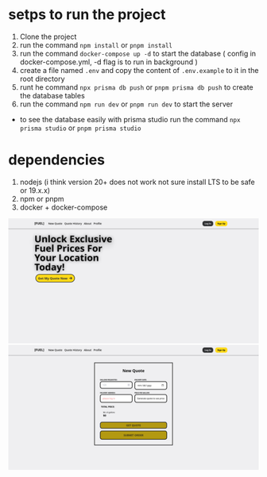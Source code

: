 # setps to run the project

1. Clone the project
2. run the command `npm install` or `pnpm install`
3. run the command `docker-compose up -d` to start the database ( config in docker-compose.yml, -d flag is to run in background )
4. create a file named `.env` and copy the content of `.env.example` to it in the root directory
5. runt he command `npx prisma db push` or `pnpm prisma db push` to create the database tables
6. run the command `npm run dev` or `pnpm run dev` to start the server

- to see the database easily with prisma studio run the command `npx prisma studio` or `pnpm prisma studio`

# dependencies

1. nodejs (i think version 20+ does not work not sure install LTS to be safe or 19.x.x)
2. npm or pnpm
3. docker + docker-compose

![image](https://github.com/f0rc/FuelPriceApp/blob/main/readme/1.png)
![image](https://github.com/f0rc/FuelPriceApp/blob/main/readme/2.png)
